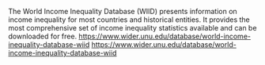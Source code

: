 The World Income Inequality Database (WIID) presents information on income inequality for most countries and historical entities. It provides the most comprehensive set of income inequality statistics available and can be downloaded for free.
https://www.wider.unu.edu/database/world-income-inequality-database-wiid
https://www.wider.unu.edu/database/world-income-inequality-database-wiid